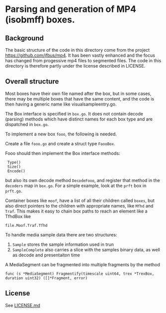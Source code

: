# Parsing and generation of MP4 (isobmff) boxes.

## Background
The basic structure of the code in this directory come from the project https://github.com/jfbus/mp4. It has been vastly enhanced and the focus has changed from progessive mp4 files to segmented files. The code in this directory is therefore partly under the license described in LICENSE.

## Overall structure
Most boxes have their own file named after the box, but in some cases, there may be multiple boxes that have the same content, and the code is then having a generic name like visualsampleentry.go.


The Box interface is specified in `box.go`. It does not contain decode (parsing) methods which have distinct names for each box type
and are dispatched in `box.go`.

To implement a new box `fooo`, the following is needed.

Create a file `fooo.go` and create a struct type `FoooBox`.

Fooo should then implement the Box interface methods:

     Type()
     Size()
     Encode()

but also its own decode method `DecodeFooo`, and register that method in the `decoders` map in `box.go`. For a simple example, look at the `prft` box in `prft.go`.

Container boxes like `moof`, have a list of all their children called `boxes`, but also direct pointers to the children with appropriate names, like `Mfhd` and `Traf`. This makes it easy to chain box paths to reach an element like a TfhdBox like

    file.Moof.Traf.Tfhd

To handle media sample data there are two structures:

1. `Sample` stores the sample information used in trun
2. `SampleComplete` also carries a slice with the samples binary data, as well as decode and presentaiton time

A MediaSegment can be fragmented into multiple fragments by the method

    func (s *MediaSegment) Fragmentify(timescale uint64, trex *TrexBox, duration uint32) ([]*Fragment, error)



## License
See [LICENSE.md](LICENSE.md)